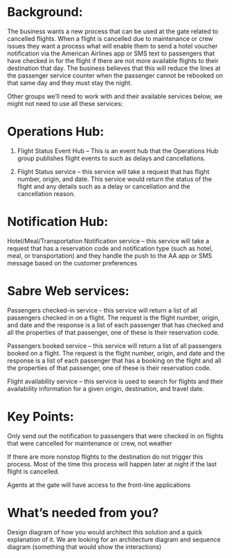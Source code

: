 # Background:

The business wants a new process that can be used at the gate related to cancelled flights. When a flight is cancelled due to maintenance or crew issues they want a process what will enable them to send a hotel voucher notification via the American Airlines app or SMS text to passengers that have checked in for the flight if there are not more available flights to their destination that day. The business believes that this will reduce the lines at the passenger service counter when the passenger cannot be rebooked on that same day and they must stay the night.

Other groups we’ll need to work with and their available services below, we might not need to use all these services:

# Operations Hub:

1. Flight Status Event Hub – This is an event hub that the Operations Hub group publishes flight events to such as delays and cancellations.

2. Flight Status service – this service will take a request that has flight number, origin, and date. This service would return the status of the flight and any details such as a delay or cancellation and the cancellation reason.

# Notification Hub:

Hotel/Meal/Transportation Notification service – this service will take a request that has a reservation code and notification type (such as hotel, meal, or transportation) and they handle the push to the AA app or SMS message based on the customer preferences

# Sabre Web services:

Passengers checked-in service - this service will return a list of all passengers checked in on a flight. The request is the flight number, origin, and date and the response is a list of each passenger that has checked and all the properties of that passenger, one of these is their reservation code.



Passengers booked service – this service will return a list of all passengers booked on a flight. The request is the flight number, origin, and date and the response is a list of each passenger that has a booking on the flight and all the properties of that passenger, one of these is their reservation code.

Flight availability service – this service is used to search for flights and their availability information for a given origin, destination, and travel date.



# Key Points:

Only send out the notification to passengers that were checked in on flights that were cancelled for maintenance or crew, not weather

If there are more nonstop flights to the destination do not trigger this process. Most of the time this process will happen later at night if the last flight is cancelled.

Agents at the gate will have access to the front-line applications



# What’s needed from you?

Design diagram of how you would architect this solution and a quick explanation of it. We are looking for an architecture diagram and sequence diagram (something that would show the interactions) 